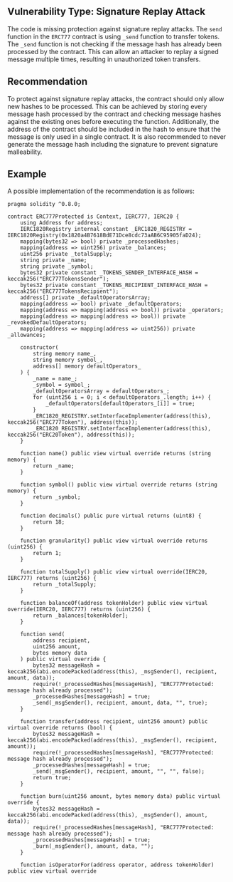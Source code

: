 

## Vulnerability Type: Signature Replay Attack

The code is missing protection against signature replay attacks. The `send` function in the `ERC777` contract is using `_send` function to transfer tokens. The `_send` function is not checking if the message hash has already been processed by the contract. This can allow an attacker to replay a signed message multiple times, resulting in unauthorized token transfers.

## Recommendation

To protect against signature replay attacks, the contract should only allow new hashes to be processed. This can be achieved by storing every message hash processed by the contract and checking message hashes against the existing ones before executing the function. Additionally, the address of the contract should be included in the hash to ensure that the message is only used in a single contract. It is also recommended to never generate the message hash including the signature to prevent signature malleability.

## Example

A possible implementation of the recommendation is as follows:

```Solidity
pragma solidity ^0.8.0;

contract ERC777Protected is Context, IERC777, IERC20 {
    using Address for address;
    IERC1820Registry internal constant _ERC1820_REGISTRY = IERC1820Registry(0x1820a4B7618BdE71Dce8cdc73aAB6C95905faD24);
    mapping(bytes32 => bool) private _processedHashes;
    mapping(address => uint256) private _balances;
    uint256 private _totalSupply;
    string private _name;
    string private _symbol;
    bytes32 private constant _TOKENS_SENDER_INTERFACE_HASH = keccak256("ERC777TokensSender");
    bytes32 private constant _TOKENS_RECIPIENT_INTERFACE_HASH = keccak256("ERC777TokensRecipient");
    address[] private _defaultOperatorsArray;
    mapping(address => bool) private _defaultOperators;
    mapping(address => mapping(address => bool)) private _operators;
    mapping(address => mapping(address => bool)) private _revokedDefaultOperators;
    mapping(address => mapping(address => uint256)) private _allowances;

    constructor(
        string memory name_,
        string memory symbol_,
        address[] memory defaultOperators_
    ) {
        _name = name_;
        _symbol = symbol_;
        _defaultOperatorsArray = defaultOperators_;
        for (uint256 i = 0; i < defaultOperators_.length; i++) {
            _defaultOperators[defaultOperators_[i]] = true;
        }
        _ERC1820_REGISTRY.setInterfaceImplementer(address(this), keccak256("ERC777Token"), address(this));
        _ERC1820_REGISTRY.setInterfaceImplementer(address(this), keccak256("ERC20Token"), address(this));
    }

    function name() public view virtual override returns (string memory) {
        return _name;
    }

    function symbol() public view virtual override returns (string memory) {
        return _symbol;
    }

    function decimals() public pure virtual returns (uint8) {
        return 18;
    }

    function granularity() public view virtual override returns (uint256) {
        return 1;
    }

    function totalSupply() public view virtual override(IERC20, IERC777) returns (uint256) {
        return _totalSupply;
    }

    function balanceOf(address tokenHolder) public view virtual override(IERC20, IERC777) returns (uint256) {
        return _balances[tokenHolder];
    }

    function send(
        address recipient,
        uint256 amount,
        bytes memory data
    ) public virtual override {
        bytes32 messageHash = keccak256(abi.encodePacked(address(this), _msgSender(), recipient, amount, data));
        require(!_processedHashes[messageHash], "ERC777Protected: message hash already processed");
        _processedHashes[messageHash] = true;
        _send(_msgSender(), recipient, amount, data, "", true);
    }

    function transfer(address recipient, uint256 amount) public virtual override returns (bool) {
        bytes32 messageHash = keccak256(abi.encodePacked(address(this), _msgSender(), recipient, amount));
        require(!_processedHashes[messageHash], "ERC777Protected: message hash already processed");
        _processedHashes[messageHash] = true;
        _send(_msgSender(), recipient, amount, "", "", false);
        return true;
    }

    function burn(uint256 amount, bytes memory data) public virtual override {
        bytes32 messageHash = keccak256(abi.encodePacked(address(this), _msgSender(), amount, data));
        require(!_processedHashes[messageHash], "ERC777Protected: message hash already processed");
        _processedHashes[messageHash] = true;
        _burn(_msgSender(), amount, data, "");
    }

    function isOperatorFor(address operator, address tokenHolder) public view virtual override